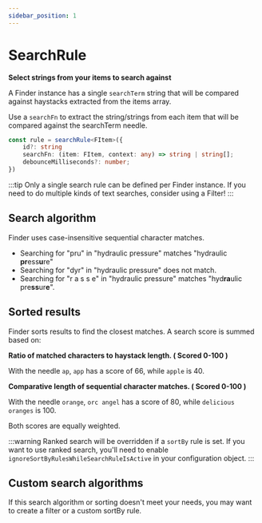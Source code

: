 ```yaml
---
sidebar_position: 1
---
```


# SearchRule

**Select strings from your items to search against**

A Finder instance has a single `searchTerm` string that will be compared against haystacks extracted from the items array.

Use a `searchFn` to extract the string/strings from each item that will be compared against the searchTerm needle.

```ts
const rule = searchRule<FItem>({
    id?: string
    searchFn: (item: FItem, context: any) => string | string[];
    debounceMilliseconds?: number;
})
```

:::tip
Only a single search rule can be defined per Finder instance. If you need to do multiple kinds of text searches, consider using a Filter!
:::

## Search algorithm

Finder uses case-insensitive sequential character matches.

- Searching for "pru" in "hydraulic pressure" matches "hydraulic **pr**ess**u**re"
- Searching for "dyr" in "hydraulic pressure" does not match.
- Searching for "r a s s e" in "hydraulic pressure" matches "hyd**ra**ulic pre**ss**ur**e**".

## Sorted results

Finder sorts results to find the closest matches. A search score is summed based on:

**Ratio of matched characters to haystack length. ( Scored 0-100 )**

With the needle `ap`, `app` has a score of 66, while `apple` is 40.

**Comparative length of sequential character matches. ( Scored 0-100 )**

With the needle `orange`, `orc angel` has a score of 80, while `delicious oranges` is 100.

Both scores are equally weighted.

:::warning
Ranked search will be overridden if a `sortBy` rule is set. If you want to use ranked search, you'll need to enable `ignoreSortByRulesWhileSearchRuleIsActive` in your configuration object.
:::

## Custom search algorithms

If this search algorithm or sorting doesn't meet your needs, you may want to create a filter or a custom sortBy rule.
